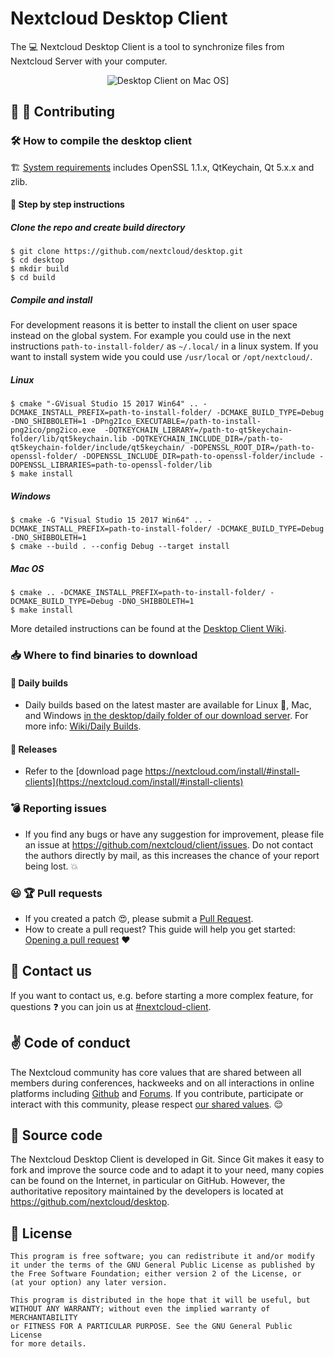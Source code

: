 # Nextcloud Desktop Client

The :computer: Nextcloud Desktop Client is a tool to synchronize files from Nextcloud Server
with your computer.

<p align="center">
    <img src="https://nextcloud.com/wp-content/themes/next/assets/img/clients/desktop/macsettings.png?x16328" alt="Desktop Client on Mac OS]">
</p>

## :blue_heart: :tada: Contributing

### :hammer_and_wrench: How to compile the desktop client

:building_construction: [System requirements](https://github.com/nextcloud/desktop/wiki/System-requirements-for-compiling-the-desktop-client) includes OpenSSL 1.1.x, QtKeychain, Qt 5.x.x and zlib.

#### :memo: Step by step instructions

##### Clone the repo and create build directory
```
$ git clone https://github.com/nextcloud/desktop.git
$ cd desktop
$ mkdir build
$ cd build
```
##### Compile and install

For development reasons it is better to install the client on user space
instead on the global system. For example you could use in the next
instructions `path-to-install-folder/` as `~/.local/` in a linux system. If
you want to install system wide you could use `/usr/local` or `/opt/nextcloud/`.

##### Linux

```
$ cmake "-GVisual Studio 15 2017 Win64" .. -DCMAKE_INSTALL_PREFIX=path-to-install-folder/ -DCMAKE_BUILD_TYPE=Debug -DNO_SHIBBOLETH=1 -DPng2Ico_EXECUTABLE=/path-to-install-png2ico/png2ico.exe  -DQTKEYCHAIN_LIBRARY=/path-to-qt5keychain-folder/lib/qt5keychain.lib -DQTKEYCHAIN_INCLUDE_DIR=/path-to-qt5keychain-folder/include/qt5keychain/ -DOPENSSL_ROOT_DIR=/path-to-openssl-folder/ -DOPENSSL_INCLUDE_DIR=path-to-openssl-folder/include -DOPENSSL_LIBRARIES=path-to-openssl-folder/lib
$ make install
```

##### Windows

```
$ cmake -G "Visual Studio 15 2017 Win64" .. -DCMAKE_INSTALL_PREFIX=path-to-install-folder/ -DCMAKE_BUILD_TYPE=Debug -DNO_SHIBBOLETH=1
$ cmake --build . --config Debug --target install
```

##### Mac OS

```
$ cmake .. -DCMAKE_INSTALL_PREFIX=path-to-install-folder/ -DCMAKE_BUILD_TYPE=Debug -DNO_SHIBBOLETH=1
$ make install
```

More detailed instructions can be found at the [Desktop Client Wiki](https://github.com/nextcloud/desktop/wiki).

### :inbox_tray: Where to find binaries to download

#### :high_brightness: Daily builds

- Daily builds based on the latest master are available for Linux :penguin:, Mac, and Windows
[in the desktop/daily folder of our download server](https://download.nextcloud.com/desktop/daily).
For more info: [Wiki/Daily Builds](https://github.com/nextcloud/desktop/wiki/Daily-Builds).

#### :rocket: Releases

- Refer to the [download page https://nextcloud.com/install/#install-clients](https://nextcloud.com/install/#install-clients)

### :bomb: Reporting issues

- If you find any bugs or have any suggestion for improvement, please
file an issue at https://github.com/nextcloud/client/issues. Do not
contact the authors directly by mail, as this increases the chance
of your report being lost. :boom:

### :smiley: :trophy: Pull requests

- If you created a patch :heart_eyes:, please submit a [Pull
Request](https://github.com/nextcloud/client/pulls).
- How to create a pull request? This guide will help you get started: [Opening a pull request](https://opensource.guide/how-to-contribute/#opening-a-pull-request) :heart:


## :satellite: Contact us

If you want to contact us, e.g. before starting a more complex feature, for questions :question:
you can join us at
[#nextcloud-client](https://webchat.freenode.net/?channels=nextcloud-client).

## :v: Code of conduct

The Nextcloud community has core values that are shared between all members during conferences, hackweeks and on all interactions in online platforms including [Github](https://github.com/nextcloud) and [Forums](https://help.nextcloud.com). If you contribute, participate or interact with this community, please respect [our shared values](https://nextcloud.com/code-of-conduct/). :relieved:

## :memo: Source code

The Nextcloud Desktop Client is developed in Git. Since Git makes it easy to
fork and improve the source code and to adapt it to your need, many copies
can be found on the Internet, in particular on GitHub. However, the
authoritative repository maintained by the developers is located at
https://github.com/nextcloud/desktop.

## :scroll: License

    This program is free software; you can redistribute it and/or modify
    it under the terms of the GNU General Public License as published by
    the Free Software Foundation; either version 2 of the License, or
    (at your option) any later version.

    This program is distributed in the hope that it will be useful, but
    WITHOUT ANY WARRANTY; without even the implied warranty of MERCHANTABILITY
    or FITNESS FOR A PARTICULAR PURPOSE. See the GNU General Public License
    for more details.
